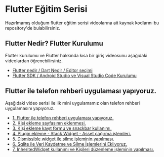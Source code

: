 # Flutter Eğitim Serisi

Hazırlmamış olduğum flutter eğitim serisi videolarına ait kaynak kodlarını bu repository'de bulabilirsiniz.

## Flutter Nedir? Flutter Kurulumu

Flutter kurulumu ve Flutter hakkında kısa bir giriş videosunu aşağıdaki videolardan öğrenebilirsiniz.

- [Flutter nedir / Dart Nedir / Editor seçimi](https://www.youtube.com/watch?v=j6awMoInvmI)
- [Flutter SDK / Android Studio ve Visual Studio Code Kurulumu](https://www.youtube.com/watch?v=ZCCL9pX96xE)

## Flutter ile telefon rehberi uygulaması yapıyoruz.

Aşağıdaki video serisi ile ilk mini uygulamamız olan telefon rehberi uygulamasını yapıyoruz.

- [1. Flutter ile telefon rehberi uygulaması yapıyoruz.](https://www.youtube.com/watch?v=mz5aoKvc-4c)
- [2. Kişi ekleme sayfasının eklenmesi.](https://www.youtube.com/watch?v=7OlmdKuuGt4)
- [3. Kişi ekleme kayıt formu ve snackbar kullanımı.](https://www.youtube.com/watch?v=_Nv-ZRpq05I)
- [4. Plugin ekleme - Stack Widget - Asset çağırma işlemleri.](https://www.youtube.com/watch?v=wFw4Hcvau0k)
- [5. Dismissible widget ile silme işleminin yapılması.](https://youtu.be/AA45DeRydaYk)
- [6. Sqlite ile Veri Kaydetme ve Silme İşlemlerini Ekliyoruz.](https://youtu.be/hWW9SUXdbjk)
- [7. InheritedWidget kullanımı ve Kişileri düzenleme işleminin yapılması.](https://www.youtube.com/watch?v=nteVIK5Fe_w)